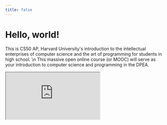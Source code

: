```yaml
---
title: false
---
```


# Hello, world!

This is CS50 AP, Harvard University's introduction to the intellectual enterprises of computer science and the art of programming for students in high school. \n This massive open online course (or MOOC) will serve as your introduction to computer science and programming in the DPEA.

<iframe src="https://www.youtube.com/embed/tZxLMIk_SaY?playlist=GAB6Gm7pTTA"></iframe>
